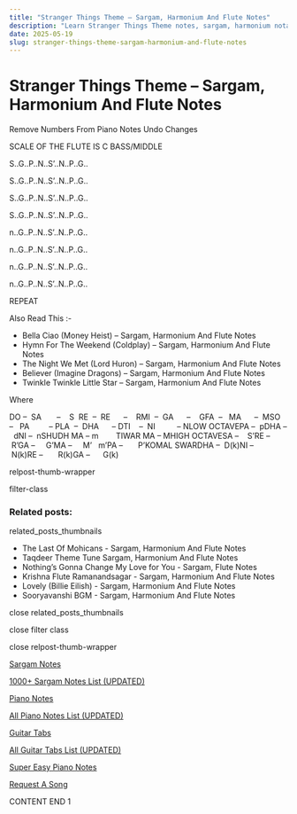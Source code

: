 ```yaml
---
title: "Stranger Things Theme – Sargam, Harmonium And Flute Notes"
description: "Learn Stranger Things Theme notes, sargam, harmonium notations and flute notes. Easy step-by-step tutorial for beginners."
date: 2025-05-19
slug: stranger-things-theme-sargam-harmonium-and-flute-notes
---
```


# Stranger Things Theme – Sargam, Harmonium And Flute Notes

Remove Numbers From Piano Notes
Undo Changes

SCALE OF THE FLUTE IS C BASS/MIDDLE

S..G..P..N..S’..N..P..G..

S..G..P..N..S’..N..P..G..

S..G..P..N..S’..N..P..G..

S..G..P..N..S’..N..P..G..



n..G..P..N..S’..N..P..G..

n..G..P..N..S’..N..P..G..

n..G..P..N..S’..N..P..G..

n..G..P..N..S’..N..P..G..

REPEAT

Also Read This :-

* Bella Ciao (Money Heist) – Sargam, Harmonium And Flute Notes
* Hymn For The Weekend (Coldplay) – Sargam, Harmonium And Flute Notes
* The Night We Met (Lord Huron) – Sargam, Harmonium And Flute Notes
* Believer (Imagine Dragons) – Sargam, Harmonium And Flute Notes
* Twinkle Twinkle Little Star – Sargam, Harmonium And Flute Notes

Where

DO –  SA       –    S  RE  –  RE      –    RMI  –  GA      –    GFA  –   MA      –  MSO  –   PA         – PLA  –  DHA      – DTI    –  NI          – NLOW OCTAVEPA –  pDHA –  dNI –  nSHUDH MA – m        TIWAR MA – MHIGH OCTAVESA –    S’RE –     R’GA –     G’MA –     M’   m’PA –       P’KOMAL SWARDHA –  D(k)NI –       N(k)RE –       R(k)GA –      G(k)

relpost-thumb-wrapper

filter-class

### Related posts:

related_posts_thumbnails

* The Last Of Mohicans  - Sargam, Harmonium And Flute Notes
* Taqdeer Theme Tune Sargam, Harmonium And Flute Notes
* Nothing’s Gonna Change My Love for You - Sargam, Flute Notes
* Krishna Flute Ramanandsagar - Sargam, Harmonium And Flute Notes
* Lovely (Billie Eilish) - Sargam, Harmonium And Flute Notes
* Sooryavanshi BGM - Sargam, Harmonium And Flute Notes

close related_posts_thumbnails

close filter class

close relpost-thumb-wrapper

[Sargam Notes](https://www.notationsworld.com/sargam-notes.html)

[1000+ Sargam Notes List (UPDATED)](https://www.notationsworld.com/all-songs-list-sargam-notes.html)

[Piano Notes](https://www.notationsworld.com/piano-notes.html)

[All Piano Notes List (UPDATED)](https://www.notationsworld.com/all-songs-list-piano-notes.html)

[Guitar Tabs](https://www.notationsworld.com/guitar-tabs.html)

[All Guitar Tabs List (UPDATED)](https://www.notationsworld.com/all-songs-list-guitar-tabs.html)

[Super Easy Piano Notes](https://studywall.in/)

[Request A Song](https://www.notationsworld.com/request-a-song.html)

CONTENT END 1

